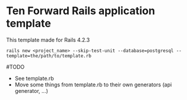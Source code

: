 # Ten Forward Rails application template
This template made for Rails 4.2.3

    rails new <project_name> --skip-test-unit --database=postgresql --template=the/path/to/template.rb

#TODO
* See template.rb
* Move some things from template.rb to their own generators (api generator, ...)
